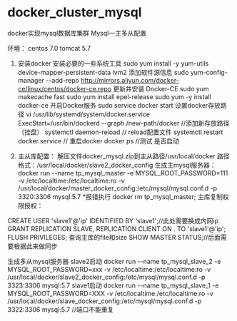 # docker_cluster_mysql
docker实现mysql数据库集群
Mysql一主多从配置

环境：
centos 7.0
tomcat 5.7

1.	安装docker
安装必要的一些系统工具
sudo yum install -y yum-utils device-mapper-persistent-data lvm2
添加软件源信息
sudo yum-config-manager --add-repo http://mirrors.aliyun.com/docker-ce/linux/centos/docker-ce.repo
更新并安装 Docker-CE
sudo yum makecache fast
sudo yum install epel-release
sudo yum -y install docker-ce
开启Docker服务
sudo service docker start
设置docker存放路径
vi /usr/lib/systemd/system/docker.service  
ExecStart=/usr/bin/dockerd --graph /new-path/docker   //添加新存放路径（挂盘）
systemctl daemon-reload   // reload配置文件
systemctl restart docker.service // 重启docker
docker ps //测试 是否启动

2.	主从库配置：
解压文件docker_mysql.zip到主从路径/usr/local/docker 
路径格式：/usr/local/docker/slave2_docker_config
生成主mysql服务器：
docker run --name tp_mysql_master  -e MYSQL_ROOT_PASSWORD=111  -v /etc/localtime:/etc/localtime:ro   -v /usr/local/docker/master_docker_config:/etc/mysql/mysql.conf.d -p 3320:3306   mysql:5.7
*报错执行 docker rm tp_mysql_master;
   主库复制权限授权：

CREATE USER 'slave1'@'ip' IDENTIFIED BY 'slave1';//此处需要换成内网ip
GRANT REPLICATION SLAVE, REPLICATION CLIENT ON *.* TO 'slave1'@'ip';
FLUSH PRIVILEGES;
      查询主库的file和size
SHOW MASTER STATUS;//后面需要根据此来做同步

生成多从mysql服务器
slave2启动   docker run --name tp_mysql_slave_2  -e MYSQL_ROOT_PASSWORD=xxx -v /etc/localtime:/etc/localtime:ro   -v /usr/local/docker/slave2_docker_config:/etc/mysql/mysql.conf.d  -p 3323:3306   mysql:5.7
slave1启动   docker run --name tp_mysql_slave_1  -e MYSQL_ROOT_PASSWORD=XXX -v /etc/localtime:/etc/localtime:ro   -v /usr/local/docker/slave_docker_config:/etc/mysql/mysql.conf.d  -p 3322:3306   mysql:5.7  //端口不能重复


